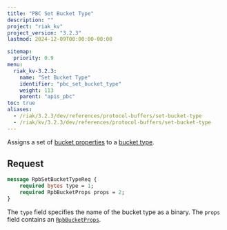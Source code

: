```yaml
---
title: "PBC Set Bucket Type"
description: ""
project: "riak_kv"
project_version: "3.2.3"
lastmod: 2024-12-09T00:00:00-00:00

sitemap:
  priority: 0.9
menu:
  riak_kv-3.2.3:
    name: "Set Bucket Type"
    identifier: "pbc_set_bucket_type"
    weight: 113
    parent: "apis_pbc"
toc: true
aliases:
  - /riak/3.2.3/dev/references/protocol-buffers/set-bucket-type
  - /riak/kv/3.2.3/dev/references/protocol-buffers/set-bucket-type
---
```


Assigns a set of [bucket properties]({{<baseurl>}}riak/kv/3.2.3/developing/api/protocol-buffers/set-bucket-props) to a
[bucket type]({{<baseurl>}}riak/kv/3.2.3/developing/usage/bucket-types).

## Request

```protobuf
message RpbSetBucketTypeReq {
    required bytes type = 1;
    required RpbBucketProps props = 2;
}
```

The `type` field specifies the name of the bucket type as a binary. The
`props` field contains an [`RpbBucketProps`]({{<baseurl>}}riak/kv/3.2.3/developing/api/protocol-buffers/get-bucket-props).

